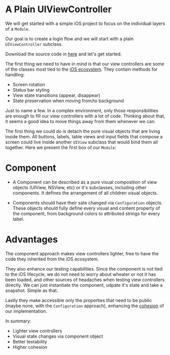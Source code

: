 # A Plain UIViewController

We will get started with a simple iOS project to focus on the individual layers of a `Module`.

Our goal is to create a login flow and we will start with a plain `UIViewController` subclass.

Download the source code in [here](https://github.com/dchohfi/ios-module-architecture/blob/master/tutorials/tutorial1) and let's get started.

The first thing we need to have in mind is that our view controllers are some of the classes most tied to the [iOS ecosystem](https://developer.apple.com/documentation/uikit/uiviewcontroller). They contain methods for handling:

- Screen rotation
- Status bar styling
- View state transitions (appear, disappear)
- State preservation when moving from/to background

Just to name a few. In a complex environment, only those responsibilities are enough to fill our view controllers with a lot of code. Thinking about that, it seems a good idea to move things away from them whenever we can. 

The first thing we could do is detach the pure visual objects that are living inside them. All buttons, labels, table views and input fields that compose a screen could live inside another `UIView` subclass that would bind them all together. Here we present the first box of our `Module`:

# Component

- A Component can be described as a pure visual composition of view objects (UIView, NSView, etc) or it's subclasses, including other components. It defines the arrangement of all children visual objects.

- Components should have their sate changed via `Configuration` objects. These objects should fully define every visual and content property of the component, from background colors to attributed strings for every label.

# Advantages

The component approach makes view controllers lighter, free to have the code they inherited from the iOS ecosystem. 

They also enhance our testing capabilities. Since the component is not tied to the iOS lifecycle, we do not need to worry about wheater or not it has been loaded, and other sources of headaches when testing view controllers directly. We can just instantiate the component, udpate it's state and take a snapshot. Simple as that.

Lastly they make accessible only the properties that need to be public (maybe none, with the `Configuration` approach), enhancing the [cohesion](https://en.wikipedia.org/wiki/Cohesion_(computer_science)) of our implementation.

In summary:

- Lighter view controllers
- Visual state changes via component object
- Better testability
- Higher cohesion
